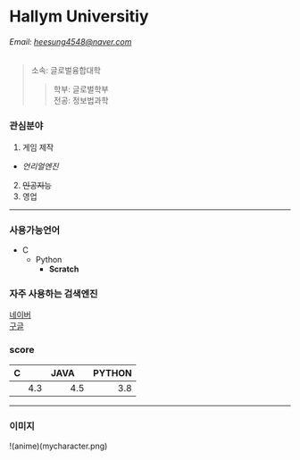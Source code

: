  # Hallym Universitiy
 ###### Email: heesung4548@naver.com
 
 >소속: 글로벌융합대학  
 >>학부: 글로벌학부  
 >>전공: 정보법과학  

### 관심분야
1. 게임 제작
  * *언리얼엔진* 
2. ~~인공지능~~
3. 영업
---
### 사용가능언어
+ C  
  + Python
    + **Scratch**

### 자주 사용하는 검색엔진
[네이버](https://www.naver.com)  
[구글][googlelink]  

[naverlink]:http://www.naver.com  
[googlelink]:http://www.google.com


### score
|C&nbsp;&nbsp;&nbsp;&nbsp;&nbsp;&nbsp;&nbsp;&nbsp;&nbsp;|JAVA&nbsp;&nbsp;&nbsp;&nbsp;|PYTHON|
|---:|---:|---:|
|4.3|4.5|3.8|

---
### 이미지
!(anime)(mycharacter.png)
